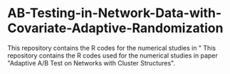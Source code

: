 # AB-Testing-in-Network-Data-with-Covariate-Adaptive-Randomization
 This repository contains the R codes for the numerical studies in " This repository contains the R codes used for the numerical studies in paper "Adaptive A/B Test on Networks with Cluster Structures".
